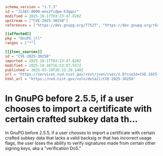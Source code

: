 ```toml
schema_version = "1.7.3"
id = "JLSEC-0000-mns2fidpw-h3gqxr"
modified = 2025-10-17T03:23:47.828Z
upstream = ["CVE-2025-30258"]
references = ["https://dev.gnupg.org/T7527", "https://dev.gnupg.org/rG48978ccb4e20866472ef18436a32744350a65158", "https://lists.gnupg.org/pipermail/gnupg-announce/2025q1/000491.html"]

[[affected]]
pkg = "GnuPG_jll"
ranges = ["*"]

[[jlsec_sources]]
id = "CVE-2025-30258"
imported = 2025-10-17T03:23:47.828Z
modified = 2025-10-16T16:53:07.557Z
published = 2025-03-19T20:15:20.140Z
url = "https://services.nvd.nist.gov/rest/json/cves/2.0?cveId=CVE-2025-30258"
html_url = "https://nvd.nist.gov/vuln/detail/CVE-2025-30258"
```

# In GnuPG before 2.5.5, if a user chooses to import a certificate with certain crafted subkey data th...

In GnuPG before 2.5.5, if a user chooses to import a certificate with certain crafted subkey data that lacks a valid backsig or that has incorrect usage flags, the user loses the ability to verify signatures made from certain other signing keys, aka a "verification DoS."

